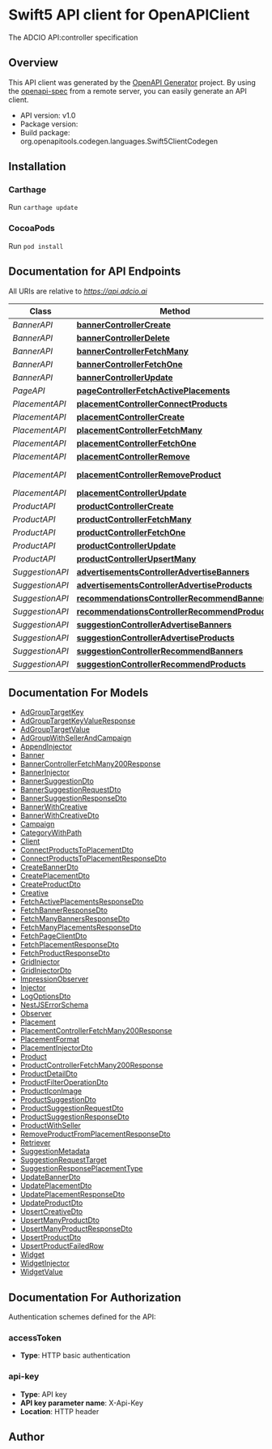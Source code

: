 # Swift5 API client for OpenAPIClient

The ADCIO API:controller specification

## Overview
This API client was generated by the [OpenAPI Generator](https://openapi-generator.tech) project.  By using the [openapi-spec](https://github.com/OAI/OpenAPI-Specification) from a remote server, you can easily generate an API client.

- API version: v1.0
- Package version: 
- Build package: org.openapitools.codegen.languages.Swift5ClientCodegen

## Installation

### Carthage

Run `carthage update`

### CocoaPods

Run `pod install`

## Documentation for API Endpoints

All URIs are relative to *https://api.adcio.ai*

Class | Method | HTTP request | Description
------------ | ------------- | ------------- | -------------
*BannerAPI* | [**bannerControllerCreate**](docs/BannerAPI.md#bannercontrollercreate) | **POST** /banners | 
*BannerAPI* | [**bannerControllerDelete**](docs/BannerAPI.md#bannercontrollerdelete) | **DELETE** /banners/{id} | 
*BannerAPI* | [**bannerControllerFetchMany**](docs/BannerAPI.md#bannercontrollerfetchmany) | **GET** /banners | 
*BannerAPI* | [**bannerControllerFetchOne**](docs/BannerAPI.md#bannercontrollerfetchone) | **GET** /banners/{id} | 
*BannerAPI* | [**bannerControllerUpdate**](docs/BannerAPI.md#bannercontrollerupdate) | **PUT** /banners/{id} | 
*PageAPI* | [**pageControllerFetchActivePlacements**](docs/PageAPI.md#pagecontrollerfetchactiveplacements) | **GET** /pages/{name}/placements | 
*PlacementAPI* | [**placementControllerConnectProducts**](docs/PlacementAPI.md#placementcontrollerconnectproducts) | **POST** /placements/{id}/products | 
*PlacementAPI* | [**placementControllerCreate**](docs/PlacementAPI.md#placementcontrollercreate) | **POST** /placements | 
*PlacementAPI* | [**placementControllerFetchMany**](docs/PlacementAPI.md#placementcontrollerfetchmany) | **GET** /placements | 
*PlacementAPI* | [**placementControllerFetchOne**](docs/PlacementAPI.md#placementcontrollerfetchone) | **GET** /placements/{id} | 
*PlacementAPI* | [**placementControllerRemove**](docs/PlacementAPI.md#placementcontrollerremove) | **DELETE** /placements/{id} | 
*PlacementAPI* | [**placementControllerRemoveProduct**](docs/PlacementAPI.md#placementcontrollerremoveproduct) | **DELETE** /placements/{id}/products/{productId} | 
*PlacementAPI* | [**placementControllerUpdate**](docs/PlacementAPI.md#placementcontrollerupdate) | **PATCH** /placements/{id} | 
*ProductAPI* | [**productControllerCreate**](docs/ProductAPI.md#productcontrollercreate) | **POST** /products | 
*ProductAPI* | [**productControllerFetchMany**](docs/ProductAPI.md#productcontrollerfetchmany) | **GET** /products | 
*ProductAPI* | [**productControllerFetchOne**](docs/ProductAPI.md#productcontrollerfetchone) | **GET** /products/{id} | 
*ProductAPI* | [**productControllerUpdate**](docs/ProductAPI.md#productcontrollerupdate) | **PATCH** /products/{id} | 
*ProductAPI* | [**productControllerUpsertMany**](docs/ProductAPI.md#productcontrollerupsertmany) | **PUT** /products/bulk | 
*SuggestionAPI* | [**advertisementsControllerAdvertiseBanners**](docs/SuggestionAPI.md#advertisementscontrolleradvertisebanners) | **POST** /v1/advertisements/banners | 
*SuggestionAPI* | [**advertisementsControllerAdvertiseProducts**](docs/SuggestionAPI.md#advertisementscontrolleradvertiseproducts) | **POST** /v1/advertisements/products | 
*SuggestionAPI* | [**recommendationsControllerRecommendBanners**](docs/SuggestionAPI.md#recommendationscontrollerrecommendbanners) | **POST** /v1/recommendations/banners | 
*SuggestionAPI* | [**recommendationsControllerRecommendProducts**](docs/SuggestionAPI.md#recommendationscontrollerrecommendproducts) | **POST** /v1/recommendations/products | 
*SuggestionAPI* | [**suggestionControllerAdvertiseBanners**](docs/SuggestionAPI.md#suggestioncontrolleradvertisebanners) | **POST** /advertisements/banners | 
*SuggestionAPI* | [**suggestionControllerAdvertiseProducts**](docs/SuggestionAPI.md#suggestioncontrolleradvertiseproducts) | **POST** /advertisements/products | 
*SuggestionAPI* | [**suggestionControllerRecommendBanners**](docs/SuggestionAPI.md#suggestioncontrollerrecommendbanners) | **POST** /recommendations/banners | 
*SuggestionAPI* | [**suggestionControllerRecommendProducts**](docs/SuggestionAPI.md#suggestioncontrollerrecommendproducts) | **POST** /recommendations/products | 


## Documentation For Models

 - [AdGroupTargetKey](docs/AdGroupTargetKey.md)
 - [AdGroupTargetKeyValueResponse](docs/AdGroupTargetKeyValueResponse.md)
 - [AdGroupTargetValue](docs/AdGroupTargetValue.md)
 - [AdGroupWithSellerAndCampaign](docs/AdGroupWithSellerAndCampaign.md)
 - [AppendInjector](docs/AppendInjector.md)
 - [Banner](docs/Banner.md)
 - [BannerControllerFetchMany200Response](docs/BannerControllerFetchMany200Response.md)
 - [BannerInjector](docs/BannerInjector.md)
 - [BannerSuggestionDto](docs/BannerSuggestionDto.md)
 - [BannerSuggestionRequestDto](docs/BannerSuggestionRequestDto.md)
 - [BannerSuggestionResponseDto](docs/BannerSuggestionResponseDto.md)
 - [BannerWithCreative](docs/BannerWithCreative.md)
 - [BannerWithCreativeDto](docs/BannerWithCreativeDto.md)
 - [Campaign](docs/Campaign.md)
 - [CategoryWithPath](docs/CategoryWithPath.md)
 - [Client](docs/Client.md)
 - [ConnectProductsToPlacementDto](docs/ConnectProductsToPlacementDto.md)
 - [ConnectProductsToPlacementResponseDto](docs/ConnectProductsToPlacementResponseDto.md)
 - [CreateBannerDto](docs/CreateBannerDto.md)
 - [CreatePlacementDto](docs/CreatePlacementDto.md)
 - [CreateProductDto](docs/CreateProductDto.md)
 - [Creative](docs/Creative.md)
 - [FetchActivePlacementsResponseDto](docs/FetchActivePlacementsResponseDto.md)
 - [FetchBannerResponseDto](docs/FetchBannerResponseDto.md)
 - [FetchManyBannersResponseDto](docs/FetchManyBannersResponseDto.md)
 - [FetchManyPlacementsResponseDto](docs/FetchManyPlacementsResponseDto.md)
 - [FetchPageClientDto](docs/FetchPageClientDto.md)
 - [FetchPlacementResponseDto](docs/FetchPlacementResponseDto.md)
 - [FetchProductResponseDto](docs/FetchProductResponseDto.md)
 - [GridInjector](docs/GridInjector.md)
 - [GridInjectorDto](docs/GridInjectorDto.md)
 - [ImpressionObserver](docs/ImpressionObserver.md)
 - [Injector](docs/Injector.md)
 - [LogOptionsDto](docs/LogOptionsDto.md)
 - [NestJSErrorSchema](docs/NestJSErrorSchema.md)
 - [Observer](docs/Observer.md)
 - [Placement](docs/Placement.md)
 - [PlacementControllerFetchMany200Response](docs/PlacementControllerFetchMany200Response.md)
 - [PlacementFormat](docs/PlacementFormat.md)
 - [PlacementInjectorDto](docs/PlacementInjectorDto.md)
 - [Product](docs/Product.md)
 - [ProductControllerFetchMany200Response](docs/ProductControllerFetchMany200Response.md)
 - [ProductDetailDto](docs/ProductDetailDto.md)
 - [ProductFilterOperationDto](docs/ProductFilterOperationDto.md)
 - [ProductIconImage](docs/ProductIconImage.md)
 - [ProductSuggestionDto](docs/ProductSuggestionDto.md)
 - [ProductSuggestionRequestDto](docs/ProductSuggestionRequestDto.md)
 - [ProductSuggestionResponseDto](docs/ProductSuggestionResponseDto.md)
 - [ProductWithSeller](docs/ProductWithSeller.md)
 - [RemoveProductFromPlacementResponseDto](docs/RemoveProductFromPlacementResponseDto.md)
 - [Retriever](docs/Retriever.md)
 - [SuggestionMetadata](docs/SuggestionMetadata.md)
 - [SuggestionRequestTarget](docs/SuggestionRequestTarget.md)
 - [SuggestionResponsePlacementType](docs/SuggestionResponsePlacementType.md)
 - [UpdateBannerDto](docs/UpdateBannerDto.md)
 - [UpdatePlacementDto](docs/UpdatePlacementDto.md)
 - [UpdatePlacementResponseDto](docs/UpdatePlacementResponseDto.md)
 - [UpdateProductDto](docs/UpdateProductDto.md)
 - [UpsertCreativeDto](docs/UpsertCreativeDto.md)
 - [UpsertManyProductDto](docs/UpsertManyProductDto.md)
 - [UpsertManyProductResponseDto](docs/UpsertManyProductResponseDto.md)
 - [UpsertProductDto](docs/UpsertProductDto.md)
 - [UpsertProductFailedRow](docs/UpsertProductFailedRow.md)
 - [Widget](docs/Widget.md)
 - [WidgetInjector](docs/WidgetInjector.md)
 - [WidgetValue](docs/WidgetValue.md)


<a id="documentation-for-authorization"></a>
## Documentation For Authorization


Authentication schemes defined for the API:
<a id="accessToken"></a>
### accessToken

- **Type**: HTTP basic authentication

<a id="api-key"></a>
### api-key

- **Type**: API key
- **API key parameter name**: X-Api-Key
- **Location**: HTTP header


## Author



